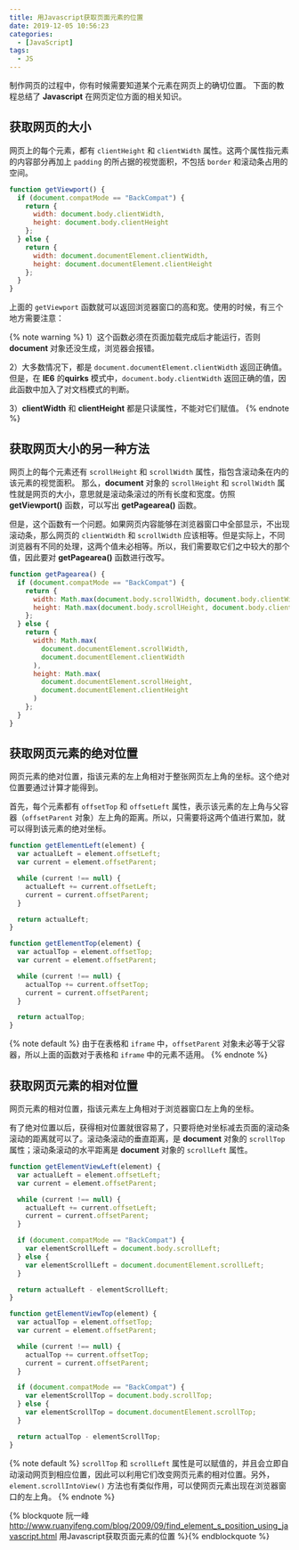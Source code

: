 ```yaml
---
title: 用Javascript获取页面元素的位置
date: 2019-12-05 10:56:23
categories:
  - [JavaScript]
tags:
  - JS
---
```


制作网页的过程中，你有时候需要知道某个元素在网页上的确切位置。
下面的教程总结了 **Javascript** 在网页定位方面的相关知识。

<!--more-->

## 获取网页的大小

网页上的每个元素，都有 `clientHeight` 和 `clientWidth` 属性。这两个属性指元素的内容部分再加上 `padding` 的所占据的视觉面积，不包括 `border` 和滚动条占用的空间。

```js
function getViewport() {
  if (document.compatMode == "BackCompat") {
    return {
      width: document.body.clientWidth,
      height: document.body.clientHeight
    };
  } else {
    return {
      width: document.documentElement.clientWidth,
      height: document.documentElement.clientHeight
    };
  }
}
```

上面的 `getViewport` 函数就可以返回浏览器窗口的高和宽。使用的时候，有三个地方需要注意：

{% note warning %}
1）这个函数必须在页面加载完成后才能运行，否则 **document** 对象还没生成，浏览器会报错。

2）大多数情况下，都是 `document.documentElement.clientWidth` 返回正确值。但是，在 **IE6** 的**quirks** 模式中，`document.body.clientWidth` 返回正确的值，因此函数中加入了对文档模式的判断。

3）**clientWidth** 和 **clientHeight** 都是只读属性，不能对它们赋值。
{% endnote %}

## 获取网页大小的另一种方法

网页上的每个元素还有 `scrollHeight` 和 `scrollWidth` 属性，指包含滚动条在内的该元素的视觉面积。
那么，**document** 对象的 `scrollHeight` 和 `scrollWidth` 属性就是网页的大小，意思就是滚动条滚过的所有长度和宽度。仿照 **getViewport()** 函数，可以写出 **getPagearea()** 函数。

但是，这个函数有一个问题。如果网页内容能够在浏览器窗口中全部显示，不出现滚动条，那么网页的 `clientWidth` 和 `scrollWidth` 应该相等。但是实际上，不同浏览器有不同的处理，这两个值未必相等。所以，我们需要取它们之中较大的那个值，因此要对 **getPagearea()** 函数进行改写。

```js
function getPagearea() {
  if (document.compatMode == "BackCompat") {
    return {
      width: Math.max(document.body.scrollWidth, document.body.clientWidth),
      height: Math.max(document.body.scrollHeight, document.body.clientHeight)
    };
  } else {
    return {
      width: Math.max(
        document.documentElement.scrollWidth,
        document.documentElement.clientWidth
      ),
      height: Math.max(
        document.documentElement.scrollHeight,
        document.documentElement.clientHeight
      )
    };
  }
}
```

## 获取网页元素的绝对位置

网页元素的绝对位置，指该元素的左上角相对于整张网页左上角的坐标。这个绝对位置要通过计算才能得到。

首先，每个元素都有 `offsetTop` 和 `offsetLeft` 属性，表示该元素的左上角与父容器（`offsetParent` 对象）左上角的距离。所以，只需要将这两个值进行累加，就可以得到该元素的绝对坐标。

```js
function getElementLeft(element) {
  var actualLeft = element.offsetLeft;
  var current = element.offsetParent;

  while (current !== null) {
    actualLeft += current.offsetLeft;
    current = current.offsetParent;
  }

  return actualLeft;
}

function getElementTop(element) {
  var actualTop = element.offsetTop;
  var current = element.offsetParent;

  while (current !== null) {
    actualTop += current.offsetTop;
    current = current.offsetParent;
  }

  return actualTop;
}
```

{% note default %}
由于在表格和 `iframe` 中，`offsetParent` 对象未必等于父容器，所以上面的函数对于表格和 `iframe` 中的元素不适用。
{% endnote %}

## 获取网页元素的相对位置

网页元素的相对位置，指该元素左上角相对于浏览器窗口左上角的坐标。

有了绝对位置以后，获得相对位置就很容易了，只要将绝对坐标减去页面的滚动条滚动的距离就可以了。滚动条滚动的垂直距离，是 **document** 对象的 `scrollTop` 属性；滚动条滚动的水平距离是 **document** 对象的 `scrollLeft` 属性。

```js
function getElementViewLeft(element) {
  var actualLeft = element.offsetLeft;
  var current = element.offsetParent;

  while (current !== null) {
    actualLeft += current.offsetLeft;
    current = current.offsetParent;
  }

  if (document.compatMode == "BackCompat") {
    var elementScrollLeft = document.body.scrollLeft;
  } else {
    var elementScrollLeft = document.documentElement.scrollLeft;
  }

  return actualLeft - elementScrollLeft;
}

function getElementViewTop(element) {
  var actualTop = element.offsetTop;
  var current = element.offsetParent;

  while (current !== null) {
    actualTop += current.offsetTop;
    current = current.offsetParent;
  }

  if (document.compatMode == "BackCompat") {
    var elementScrollTop = document.body.scrollTop;
  } else {
    var elementScrollTop = document.documentElement.scrollTop;
  }

  return actualTop - elementScrollTop;
}
```

{% note default %}
`scrollTop` 和 `scrollLeft` 属性是可以赋值的，并且会立即自动滚动网页到相应位置，因此可以利用它们改变网页元素的相对位置。另外，`element.scrollIntoView()` 方法也有类似作用，可以使网页元素出现在浏览器窗口的左上角。
{% endnote %}

{% blockquote
阮一峰
http://www.ruanyifeng.com/blog/2009/09/find_element_s_position_using_javascript.html
用Javascript获取页面元素的位置
%}{% endblockquote %}
